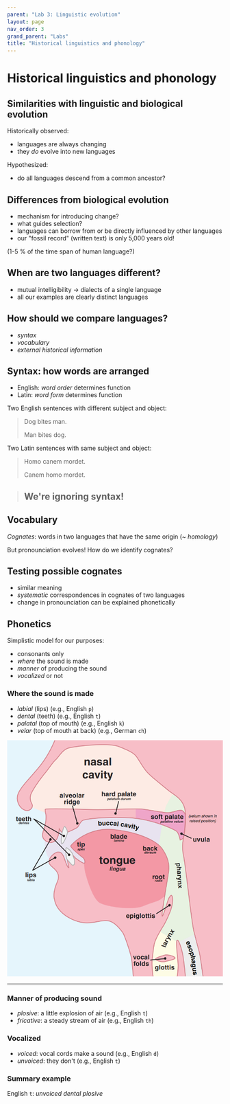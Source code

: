 ```yaml
---
parent: "Lab 3: Linguistic evolution"
layout: page
nav_order: 3
grand_parent: "Labs"
title: "Historical linguistics and phonology"
---
```


# Historical linguistics and phonology

## Similarities with linguistic and biological evolution

Historically observed:

- languages are always changing
- they *do* evolve into new languages

Hypothesized:

- do all languages descend from a common ancestor?

## Differences from biological evolution

- mechanism for introducing change?
- what guides selection?
- languages can borrow from or be directly influenced by other languages
- our "fossil record" (written text) is only 5,000 years old! 

(1-5 % of the time span of human language?)


## When are two languages different?

- mutual intelligibility -> dialects of a single language
- all our examples are clearly distinct languages

## How should we compare languages?

- *syntax*
- *vocabulary*
- *external historical information*

## Syntax: how words are arranged

- English: *word order* determines function
- Latin: *word form* determines function

Two English sentences with different subject and object:

> Dog bites man.
>
> Man bites dog.

Two Latin sentences with same subject and object:

> Homo canem mordet.
>
> Canem homo mordet.



> ## We're ignoring syntax!



## Vocabulary

*Cognates*: words in two languages that have the same origin (~ *homology*)

But pronounciation evolves! How do we identify cognates?


## Testing possible cognates

- similar meaning
- *systematic* correspondences in cognates of two languages
- change in pronounciation can be explained phonetically



## Phonetics

Simplistic model for our purposes:

- consonants only
- *where* the sound is made
- *manner* of producing the sound
- *vocalized* or not

### Where the sound is made

- *labial* (lips) (e.g., English `p`)
- *dental* (teeth) (e.g., English `t`)
- *palatal* (top of mouth) (e.g., English `k`)
- *velar* (top of mouth at back) (e.g., German `ch`)

![bg left  h:600](./imgs/ipa-articulation.png)

---

### Manner of producing sound

- *plosive*: a little explosion of air (e.g., English `t`)
- *fricative*: a steady stream of air (e.g., English `th`)



### Vocalized

- *voiced*: vocal cords make a sound (e.g., English `d`)
- *unvoiced*: they don't (e.g., English `t`)

### Summary example

English `t`: *unvoiced dental plosive*
